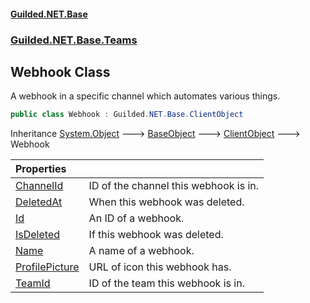 #### [Guilded.NET.Base](Guilded_NET_Base.md 'Guilded.NET.Base')
### [Guilded.NET.Base.Teams](Guilded_NET_Base.md#Guilded_NET_Base_Teams 'Guilded.NET.Base.Teams')
## Webhook Class
A webhook in a specific channel which automates various things.  
```csharp
public class Webhook : Guilded.NET.Base.ClientObject
```

Inheritance [System.Object](https://docs.microsoft.com/en-us/dotnet/api/System.Object 'System.Object') &#129106; [BaseObject](BaseObject.md 'Guilded.NET.Base.BaseObject') &#129106; [ClientObject](ClientObject.md 'Guilded.NET.Base.ClientObject') &#129106; Webhook  

| Properties | |
| :--- | :--- |
| [ChannelId](Webhook_ChannelId.md 'Guilded.NET.Base.Teams.Webhook.ChannelId') | ID of the channel this webhook is in.<br/> |
| [DeletedAt](Webhook_DeletedAt.md 'Guilded.NET.Base.Teams.Webhook.DeletedAt') | When this webhook was deleted.<br/> |
| [Id](Webhook_Id.md 'Guilded.NET.Base.Teams.Webhook.Id') | An ID of a webhook.<br/> |
| [IsDeleted](Webhook_IsDeleted.md 'Guilded.NET.Base.Teams.Webhook.IsDeleted') | If this webhook was deleted.<br/> |
| [Name](Webhook_Name.md 'Guilded.NET.Base.Teams.Webhook.Name') | A name of a webhook.<br/> |
| [ProfilePicture](Webhook_ProfilePicture.md 'Guilded.NET.Base.Teams.Webhook.ProfilePicture') | URL of icon this webhook has.<br/> |
| [TeamId](Webhook_TeamId.md 'Guilded.NET.Base.Teams.Webhook.TeamId') | ID of the team this webhook is in.<br/> |
